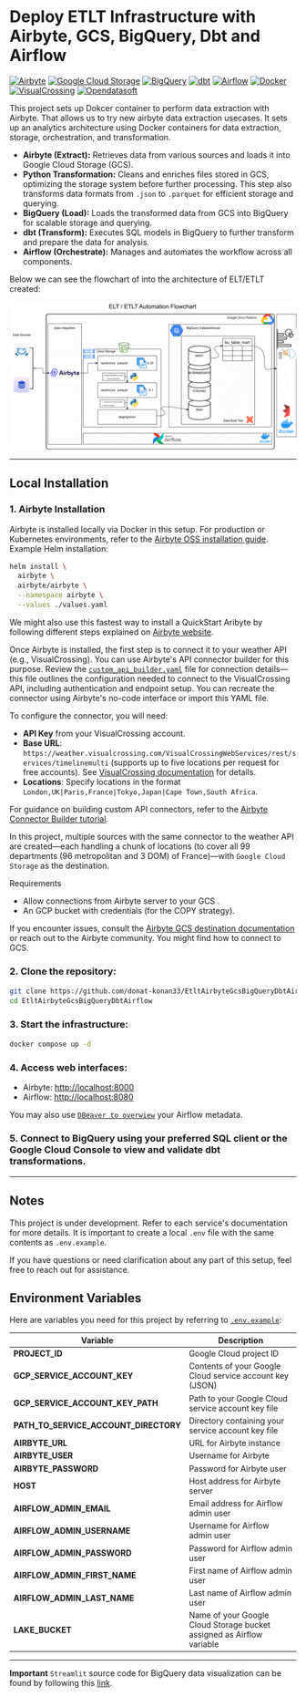 
# **Deploy ETLT Infrastructure with Airbyte, GCS, BigQuery, Dbt and Airflow**
[![Airbyte](https://img.shields.io/badge/-Airbyte-2962FF?style=flat&logo=airbyte&logoColor=white)](https://airbyte.com/)
[![Google Cloud Storage](https://img.shields.io/badge/-GCS-4285F4?style=flat&logo=google-cloud&logoColor=white)](https://cloud.google.com/storage)
[![BigQuery](https://img.shields.io/badge/-BigQuery-34A853?style=flat&logo=google-bigquery&logoColor=white)](https://cloud.google.com/bigquery)
[![dbt](https://img.shields.io/badge/-dbt-FF694B?style=flat&logo=dbt&logoColor=white)](https://www.getdbt.com/)
[![Airflow](https://img.shields.io/badge/-Airflow-017CEE?style=flat&logo=apache-airflow&logoColor=white)](https://airflow.apache.org/)
[![Docker](https://img.shields.io/badge/-Docker-2496ED?style=flat&logo=docker&logoColor=white)](https://www.docker.com/)
[![VisualCrossing](https://img.shields.io/badge/-VisualCrossing-FFB300?style=flat&logo=visualcrossing&logoColor=white)](https://www.visualcrossing.com/)
[![Opendatasoft](https://img.shields.io/badge/-Opendatasoft-00B6E3?style=flat&logo=opendatasoft&logoColor=white)](https://www.opendatasoft.com/)




This project sets up Dokcer container to perform data extraction with Airbyte. That allows us to try new airbyte data extraction usecases.
It sets up an analytics architecture using Docker containers for data extraction, storage, orchestration, and transformation.

- **Airbyte (Extract):** Retrieves data from various sources and loads it into Google Cloud Storage (GCS).
- **Python Transformation:** Cleans and enriches files stored in GCS, optimizing the storage system before further processing. This step also transforms data formats from `.json` to `.parquet` for efficient storage and querying.
- **BigQuery (Load):** Loads the transformed data from GCS into BigQuery for scalable storage and querying.
- **dbt (Transform):** Executes SQL models in BigQuery to further transform and prepare the data for analysis.
- **Airflow (Orchestrate):** Manages and automates the workflow across all components.

Below we can see the flowchart of into the architecture of ELT/ETLT created:

![flowchart](assets/weather_etlt_diagram.svg)

---

## Local Installation

### 1. **Airbyte Installation**

Airbyte is installed locally via Docker in this setup. For production or Kubernetes environments, refer to the [Airbyte OSS installation guide](https://docs.airbyte.com/platform/deploying-airbyte). Example Helm installation:

```bash
helm install \
  airbyte \
  airbyte/airbyte \
  --namespace airbyte \
  --values ./values.yaml
```

We might also use this fastest way to install a QuickStart Aribyte by following different steps explained on [Airbyte website](https://docs.airbyte.com/platform/using-airbyte/getting-started/oss-quickstart).

Once Airbyte is installed, the first step is to connect it to your weather API (e.g., VisualCrossing). You can use Airbyte's API connector builder for this purpose. Review the [`custom_api_builder.yaml`](airbyte/custom_api_builder.yaml) file for connection details—this file outlines the configuration needed to connect to the VisualCrossing API, including authentication and endpoint setup. You can recreate the connector using Airbyte's no-code interface or import this YAML file.

To configure the connector, you will need:
- **API Key** from your VisualCrossing account.
- **Base URL**: `https://weather.visualcrossing.com/VisualCrossingWebServices/rest/services/timelinemulti` (supports up to five locations per request for free accounts). See [VisualCrossing documentation](https://www.visualcrossing.com/resources/documentation/weather-api/using-the-timeline-weather-api-with-multiple-locations-in-the-same-request/) for details.
- **Locations**: Specify locations in the format `London,UK|Paris,France|Tokyo,Japan|Cape Town,South Africa`.

For guidance on building custom API connectors, refer to the [Airbyte Connector Builder tutorial](https://docs.airbyte.com/platform/connector-development/connector-builder-ui/tutorial).

In this project, multiple sources with the same connector to the weather API are created—each handling a chunk of locations (to cover all 99 departments (96 metropolitan and 3 DOM) of  France)—with ``Google Cloud Storage`` as the destination.

Requirements
- Allow connections from Airbyte server to your GCS .
- An GCP bucket with credentials (for the COPY strategy).

If you encounter issues, consult the [Airbyte GCS destination documentation](https://docs.airbyte.com/integrations/sources/gcs) or reach out to the Airbyte community. You might find how to connect to GCS.

### 2. **Clone the repository**:
  ```bash
  git clone https://github.com/donat-konan33/EtltAirbyteGcsBigQueryDbtAirflow.git
  cd EtltAirbyteGcsBigQueryDbtAirflow
  ```

### 3. **Start the infrastructure**:
  ```bash
  docker compose up -d
  ```

### 4. **Access web interfaces**:
  - Airbyte: [http://localhost:8000](http://localhost:8000)
  - Airflow: [http://localhost:8080](http://localhost:8080)

You may also use [`DBeaver to overwiew`](https://stackoverflow.com/questions/70424637/connect-docker-postgres-from-outside-dbeaver) your Airflow metadata.

### 5. **Connect to BigQuery** using your preferred SQL client or the Google Cloud Console to view and validate dbt transformations.

---

## Notes

This project is under development.
Refer to each service's documentation for more details.
It is important to create a local `.env` file with the same contents as `.env.example`.

If you have questions or need clarification about any part of this setup, feel free to reach out for assistance.

## Environment Variables

Here are variables you need for this project by referring to [`.env.example`](.env.example):

| Variable                   | Description                                                           |
|----------------------------|-----------------------------------------------------------------------|
| **PROJECT_ID**             | Google Cloud project ID                                               |
| **GCP_SERVICE_ACCOUNT_KEY**      | Contents of your Google Cloud service account key (JSON)        |
| **GCP_SERVICE_ACCOUNT_KEY_PATH** | Path to your Google Cloud service account key file              |
| **PATH_TO_SERVICE_ACCOUNT_DIRECTORY** | Directory containing your service account key file         |
| **AIRBYTE_URL**            | URL for Airbyte instance                                              |
| **AIRBYTE_USER**           | Username for Airbyte                                                  |
| **AIRBYTE_PASSWORD**       | Password for Airbyte user                                             |
| **HOST**                   | Host address for Airbyte server                                       |
| **AIRFLOW_ADMIN_EMAIL**    | Email address for Airflow admin user                                  |
| **AIRFLOW_ADMIN_USERNAME** | Username for Airflow admin user                                       |
| **AIRFLOW_ADMIN_PASSWORD** | Password for Airflow admin user                                       |
| **AIRFLOW_ADMIN_FIRST_NAME**| First name of Airflow admin user                                     |
| **AIRFLOW_ADMIN_LAST_NAME** | Last name of Airflow admin user                                      |
| **LAKE_BUCKET**            | Name of your Google Cloud Storage bucket assigned as Airflow variable |

---

**Important**
``Streamlit`` source code for BigQuery data visualization can be found by following this [link](https://github.com/donat-konan33/BigQueryStreamlitAnalyticsDashboard).
